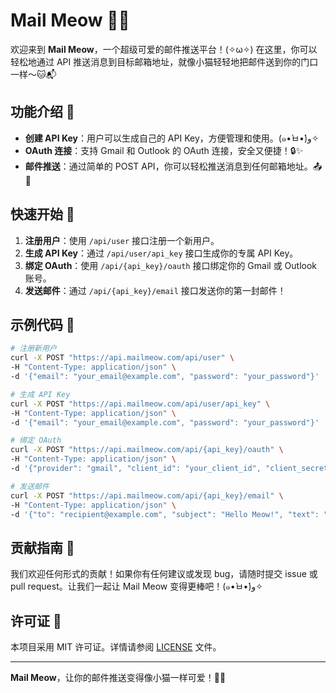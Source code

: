 # Mail Meow 🐾📧

欢迎来到 **Mail Meow**，一个超级可爱的邮件推送平台！(✧ω✧) 在这里，你可以轻松地通过 API 推送消息到目标邮箱地址，就像小猫轻轻地把邮件送到你的门口一样～🐱📬

## 功能介绍 🎉

- **创建 API Key**：用户可以生成自己的 API Key，方便管理和使用。(๑•̀ㅂ•́)و✧
- **OAuth 连接**：支持 Gmail 和 Outlook 的 OAuth 连接，安全又便捷！🔒✨
- **邮件推送**：通过简单的 POST API，你可以轻松推送消息到任何邮箱地址。📤💌

## 快速开始 🚀

1. **注册用户**：使用 `/api/user` 接口注册一个新用户。
2. **生成 API Key**：通过 `/api/user/api_key` 接口生成你的专属 API Key。
3. **绑定 OAuth**：使用 `/api/{api_key}/oauth` 接口绑定你的 Gmail 或 Outlook 账号。
4. **发送邮件**：通过 `/api/{api_key}/email` 接口发送你的第一封邮件！

## 示例代码 🐾

```bash
# 注册新用户
curl -X POST "https://api.mailmeow.com/api/user" \
-H "Content-Type: application/json" \
-d '{"email": "your_email@example.com", "password": "your_password"}'

# 生成 API Key
curl -X POST "https://api.mailmeow.com/api/user/api_key" \
-H "Content-Type: application/json" \
-d '{"email": "your_email@example.com", "password": "your_password"}'

# 绑定 OAuth
curl -X POST "https://api.mailmeow.com/api/{api_key}/oauth" \
-H "Content-Type: application/json" \
-d '{"provider": "gmail", "client_id": "your_client_id", "client_secret": "your_client_secret", "refresh_token": "your_refresh_token"}'

# 发送邮件
curl -X POST "https://api.mailmeow.com/api/{api_key}/email" \
-H "Content-Type: application/json" \
-d '{"to": "recipient@example.com", "subject": "Hello Meow!", "text": "This is a test email from Mail Meow!"}'
```

## 贡献指南 🤝

我们欢迎任何形式的贡献！如果你有任何建议或发现 bug，请随时提交 issue 或 pull request。让我们一起让 Mail Meow 变得更棒吧！(๑•̀ㅂ•́)و✧

## 许可证 📜

本项目采用 MIT 许可证。详情请参阅 [LICENSE](LICENSE) 文件。

---

**Mail Meow**，让你的邮件推送变得像小猫一样可爱！🐾💖
